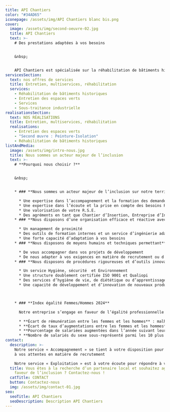 ```yaml
---
title: API Chantiers
color: "#34AD65"
iconepage: /assets/img/API Chantiers blanc bis.png
cover:
  image: /assets/img/second-oeuvre-02.jpg
  title: API Chantiers
  text: >-
    # Des prestations adaptées à vos besoins


    &nbsp;


    API Chantiers est spécialisée sur la réhabilitation de bâtiments historiques, le second œuvre, l’entretien des espaces verts à destination des collectivités, des entreprises et des particuliers, et le multiservices.
servicesSection:
  text: nos offres de services
  title: Entretien, multiservices, réhabilitation
  services:
    - Réhabilitation de bâtiments historiques
    - Entretien des espaces verts
    - Services
    - Sous-traitance industrielle
realisationsSection:
  text: NOS RÉALISATIONS
  title: Entretien, multiservices, réhabilitation
  realisations:
    - Entretien des espaces verts
    - "Second œuvre : Peinture-Isolation"
    - Réhabilitation de bâtiments historiques
listAndMedia:
  image: /assets/img/intro-nous.jpg
  title: Nous sommes un acteur majeur de l’inclusion
  text: >-
    # **Pourquoi nous choisir ?** 


    &nbsp;


    * ### **Nous sommes un acteur majeur de l’inclusion sur notre territoire avec** 

      * Une expertise dans l’accompagnement et la formation des demandeurs d’emploi  
      * Une expertise dans l’écoute et la prise en compte des besoins RH des employeurs
      * Une valorisation de votre R.S.E.
      * Des agréments en tant que Chantier d’Insertion, Entreprise d’Insertion et Entreprise Adaptée 
    * ### **Nous disposons d’une organisation efficace et réactive avec** 

      * Un management de proximité
      * Des outils de formation internes et un service d’ingénierie adaptable à vos exigences
      * Une forte capacité d’adaptation à vos besoins
    * ### **Nous disposons de moyens humains et techniques permettant** 

      * De vous accompagner dans vos projets de développement
      * De nous adapter à vos exigences en matière de recrutement ou d’activité
    * ### **Nous disposons de procédures rigoureuses et d’outils innovants avec** 

      * Un service Hygiène, sécurité  et Environnement
      * Une structure doublement certifiée ISO 9001 et Qualiopi
      * Des services d’hygiène de vie, de diététique ou d’apprentissage du français
      * Une capacité de développement et d’innovation de nouveaux produits et services



    * ### **Index égalité Femmes/Hommes 2024**

      Notre entreprise s’engage en faveur de l’égalité professionnelle entre les femmes et les hommes. Malheureusement, comme pour les années précédentes, dans la mesure où les indicateurs calculables représentent moins de 75 points, notre index de l'égalité professionnelle entre les femmes et les hommes pour l’année 2024 (au titre des données 2023) n’est pas calculable. Cet index est calculé à partir des indicateurs suivants, parmi lesquels certains sont néanmoins calculables pour API CHANTIERS :

      * **Écart de rémunération entre les femmes et les hommes** : malheureusement, cet indicateur n’est toujours pas calculable, car l’ensemble des groupes valables (c’est-à-dire comptant au moins 3 femmes et 3 hommes) représentent moins de 40% des effectifs.
      * **Écart de taux d’augmentations entre les femmes et les hommes** : pour l’index 2024, le taux d’augmentations individuelles en 2023 est de 37,5% pour les femmes et 26,5% pour les hommes – ce qui représente un écart favorable aux femmes de 11% et qui nous permet d’obtenir une note de 35/35 pour cet indicateur.
      * **Pourcentage de salariées augmentées dans l’année suivant leur retour de congé maternité** : malheureusement, cet indicateur n’est toujours pas calculable, car il n'y a pas eu de retour de congé maternité sur la période de référence.
      * **Nombre de salariés du sexe sous-représenté parmi les 10 plus hautes rémunérations** : pour l’index 2024, le résultat final est 2 (les hommes sont sur-représentés) ; la note obtenue est 5/10.
contact:
  description: >-
    Notre service « Accompagnement » se tient à votre disposition pour répondre
    à vos attentes en matière de recrutement

    Notre service « Exploitation » est à votre écoute pour répondre à vos besoins en matière de sous-traitance, d’entretien, de rénovation ou de projets de développement.
  title: Vous êtes à la recherche d’un partenaire local et souhaitez agir en
    faveur de l’inclusion ? Contactez-nous !
  catTitle: CONTACT
  button: Contactez-nous
  img: /assets/img/contact-01.jpg
seo:
  seoTitle: API Chantiers
  seoDescription: Description API Chantiers
---
```

